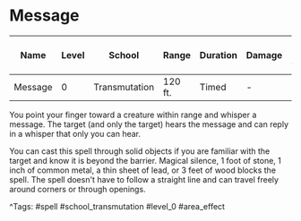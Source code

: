 # Message

| Name | Level | School | Range | Duration | Damage | Save DC & Type |
|------|-------|--------|-------|----------|--------|----------------|
| Message | 0 | Transmutation | 120 ft. | Timed | - | - |

You point your finger toward a creature within range and whisper a message. The target (and only the target) hears the message and can reply in a whisper that only you can hear.

You can cast this spell through solid objects if you are familiar with the target and know it is beyond the barrier. Magical silence, 1 foot of stone, 1 inch of common metal, a thin sheet of lead, or 3 feet of wood blocks the spell. The spell doesn't have to follow a straight line and can travel freely around corners or through openings.

^Tags: #spell #school_transmutation #level_0 #area_effect
